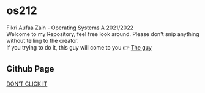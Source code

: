 # os212
Fikri Aufaa Zain - Operating Systems A 2021/2022\
Welcome to my Repository, feel free look around. Please don't snip anything without telling to the creator.\
If you trying to do it, this guy will come to you 👉 [The guy](https://www.youtube.com/watch?v=dQw4w9WgXcQ)

## Github Page
[DON'T CLICK IT](https://fikriazain.github.io/os212/)
